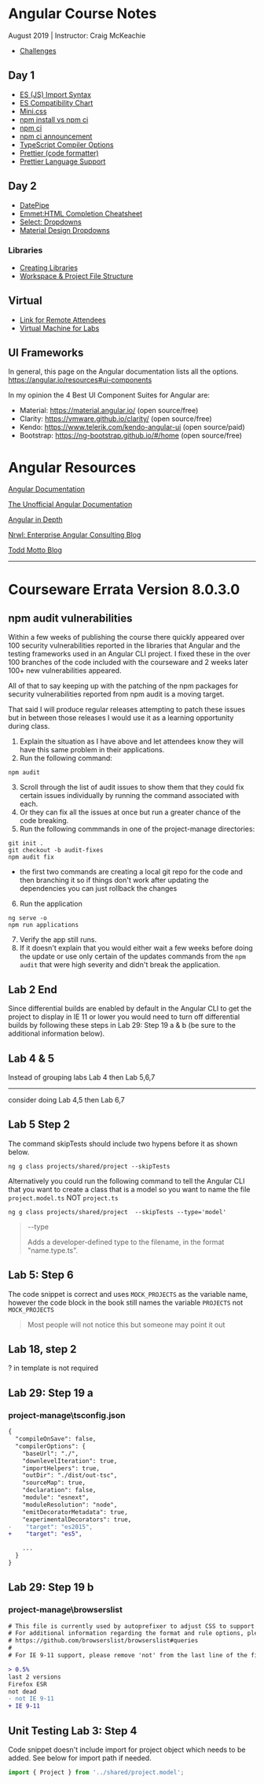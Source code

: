 # Angular Course Notes

August 2019 | Instructor: Craig McKeachie

- [Challenges](http://lib.accelebrate.com/201908_ATT/challenges.zip)

## Day 1

- [ES (JS) Import Syntax](https://developer.mozilla.org/en-US/docs/Web/JavaScript/Reference/Statements/import)
- [ES Compatibility Chart](http://kangax.github.io/compat-table/es6/)
- [Mini.css](https://minicss.org/)
- [npm install vs npm ci](https://stackoverflow.com/questions/52499617/what-is-the-difference-between-npm-install-and-npm-ci)
- [npm ci](https://docs.npmjs.com/cli/ci.html)
- [npm ci announcement](https://blog.npmjs.org/post/171556855892/introducing-npm-ci-for-faster-more-reliable)
- [TypeScript Compiler Options](https://www.typescriptlang.org/docs/handbook/compiler-options.html)
- [Prettier (code formatter)](https://prettier.io/)
- [Prettier Language Support](https://prettier.io/docs/en/index.html)

## Day 2

- [DatePipe](https://angular.io/api/common/DatePipe)
- [Emmet:HTML Completion Cheatsheet](https://docs.emmet.io/cheat-sheet/)
- [Select: Dropdowns](https://angular.io/api/forms/SelectControlValueAccessor)
- [Material Design Dropdowns](https://material.angular.io/components/select/overview)

### Libraries

- [Creating Libraries](https://angular.io/guide/creating-libraries)
- [Workspace & Project File Structure](https://angular.io/guide/file-structure#library-project-files)

## Virtual

- [Link for Remote Attendees](https://attendee.gototraining.com/r/6017775973692715009)
- [Virtual Machine for Labs](https://gist.github.com/craigmckeachie/08c0c2be7ed8fac5a1ba97aa4ea4c4d3)

## UI Frameworks

In general, this page on the Angular documentation lists all the options.
https://angular.io/resources#ui-components

In my opinion the 4 Best UI Component Suites for Angular are:

- Material: https://material.angular.io/ (open source/free)
- Clarity: https://vmware.github.io/clarity/ (open source/free)
- Kendo: https://www.telerik.com/kendo-angular-ui (open source/paid)
- Bootstrap: https://ng-bootstrap.github.io/#/home (open source/free)

# Angular Resources

[Angular Documentation](https://angular.io/docs)

[The Unofficial Angular Documentation](http://ngdoc.io/)

[Angular in Depth](https://blog.angularindepth.com/best-stories-of-2018-on-angular-in-depth-80a1dfa17fd5)

[Nrwl: Enterprise Angular Consulting Blog](https://blog.nrwl.io/)

[Todd Motto Blog](https://toddmotto.com/)

---

# Courseware Errata Version 8.0.3.0

## npm audit vulnerabilities

Within a few weeks of publishing the course there quickly appeared over 100 security vulnerabilities reported in the libraries that Angular and the testing frameworks used in an Angular CLI project. I fixed these in the over 100 branches of the code included with the courseware and 2 weeks later 100+ new vulnerabilities appeared.

All of that to say keeping up with the patching of the npm packages for security vulnerabilities reported from npm audit is a moving target.

That said I will produce regular releases attempting to patch these issues but in between those releases I would use it as a learning opportunity during class.

1. Explain the situation as I have above and let attendees know they will have this same problem in their applications.
2. Run the following command:

```
npm audit
```

3. Scroll through the list of audit issues to show them that they could fix certain issues individually by running the command associated with each.
4. Or they can fix all the issues at once but run a greater chance of the code breaking.
5. Run the following commmands in one of the project-manage directories:

```
git init .
git checkout -b audit-fixes
npm audit fix
```

- the first two commands are creating a local git repo for the code and then branching it so if things don't work after updating the dependencies you can just rollback the changes

6. Run the application

```
ng serve -o
npm run applications
```

7. Verify the app still runs.
8. If it doesn't explain that you would either wait a few weeks before doing the update or use only certain of the updates commands from the `npm audit` that were high severity and didn't break the application.

## Lab 2 End

Since differential builds are enabled by default in the Angular CLI to get the project to display in IE 11 or lower you would need to turn off differential builds by following these steps in Lab 29: Step 19 a & b (be sure to the additional information below).

## Lab 4 & 5

Instead of grouping labs
Lab 4
then
Lab 5,6,7

---

consider doing
Lab 4,5
then
Lab 6,7

## Lab 5 Step 2

The command skipTests should include two hypens before it as shown below.

```
ng g class projects/shared/project --skipTests
```

Alternatively you could run the following command to tell the Angular CLI that you want to create a class that is a model so you want to name the file `project.model.ts` NOT `project.ts`

```
ng g class projects/shared/project  --skipTests --type='model'
```

> --type
>
> Adds a developer-defined type to the filename, in the format "name.type.ts".

## Lab 5: Step 6

The code snippet is correct and uses `MOCK_PROJECTS` as the variable name, however the code block in the book still names the variable `PROJECTS` not `MOCK_PROJECTS`

> Most people will not notice this but someone may point it out

## Lab 18, step 2

? in template is not required

## Lab 29: Step 19 a

### project-manage\tsconfig.json

```diff
{
  "compileOnSave": false,
  "compilerOptions": {
    "baseUrl": "./",
    "downlevelIteration": true,
    "importHelpers": true,
    "outDir": "./dist/out-tsc",
    "sourceMap": true,
    "declaration": false,
    "module": "esnext",
    "moduleResolution": "node",
    "emitDecoratorMetadata": true,
    "experimentalDecorators": true,
-    "target": "es2015",
+    "target": "es5",

    ...
  }
}
```

## Lab 29: Step 19 b

### project-manage\browserslist

```diff
# This file is currently used by autoprefixer to adjust CSS to support the below specified browsers
# For additional information regarding the format and rule options, please see:
# https://github.com/browserslist/browserslist#queries
#
# For IE 9-11 support, please remove 'not' from the last line of the file and adjust as needed

> 0.5%
last 2 versions
Firefox ESR
not dead
- not IE 9-11
+ IE 9-11

```

## Unit Testing Lab 3: Step 4

Code snippet doesn't include import for project object which needs to be added.
See below for import path if needed.

```js
import { Project } from '../shared/project.model';
```
